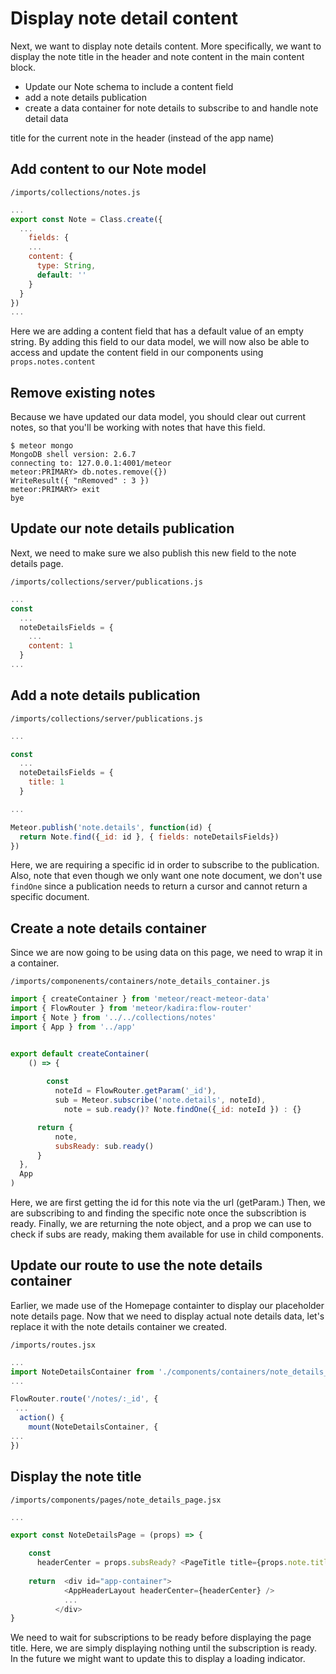 # Display note detail content


Next, we want to display note details content.  More specifically, we want to display the note title in the header and note content in the main content block.

- Update our Note schema to include a content field 
- add a note details publication
- create a data container for note details to subscribe to and handle note detail data

title for the current note in the header (instead of the app name)

## Add content to our Note model

``` /imports/collections/notes.js ```

```js
...
export const Note = Class.create({
  ...
	fields: {
    ...
    content: {
      type: String,
      default: ''
    }
  }
})
...
```

Here we are adding a content field that has a default value of an empty string. By adding this field to our data model, we will now also be able to access and update the content field in our components using ``` props.notes.content ```

## Remove existing notes
Because we have updated our data model, you should clear out current notes, so that you'll be working with notes that have this field.

```
$ meteor mongo
MongoDB shell version: 2.6.7
connecting to: 127.0.0.1:4001/meteor
meteor:PRIMARY> db.notes.remove({})
WriteResult({ "nRemoved" : 3 })
meteor:PRIMARY> exit
bye
```

## Update our note details publication
Next, we need to make sure we also publish this new field to the note details page.

``` /imports/collections/server/publications.js ```

```js
...
const
  ...
  noteDetailsFields = {
    ...
    content: 1
  }
...
```


## Add a note details publication

``` /imports/collections/server/publications.js ```

```js
...

const
  ...
  noteDetailsFields = {
    title: 1
  }

...

Meteor.publish('note.details', function(id) {
  return Note.find({_id: id }, { fields: noteDetailsFields})
})
```



Here, we are requiring a specific id in order to subscribe to the publication. Also, note that even though we only want one note document, we don't use  ``` findOne ``` since a publication needs to return a cursor and cannot return a specific document.

## Create a note details container

Since we are now going to be using data on this page, we need to wrap it in a container.


``` /imports/componenents/containers/note_details_container.js ```

```js
import { createContainer } from 'meteor/react-meteor-data'
import { FlowRouter } from 'meteor/kadira:flow-router'
import { Note } from '../../collections/notes'
import { App } from '../app'


export default createContainer(
	() => {
		
		const
		  noteId = FlowRouter.getParam('_id'),
		  sub = Meteor.subscribe('note.details', noteId),
			note = sub.ready()? Note.findOne({_id: noteId }) : {}

	  return {
		  note,
          subsReady: sub.ready()
	  }
  },
  App
)
```

Here, we are first getting the id for this note via the url (getParam.)  Then, we are subscribing to and finding the specific note once the subscribtion is ready. Finally, we are returning the note object, and a prop we can use to check if subs are ready, making them available for use in child components.

 ## Update our route to use the note details container

Earlier, we made use of the Homepage containter to display our placeholder note details page.  Now that we need to display actual note details data, let's replace it with the note details container we created.

``` /imports/routes.jsx ```

```js
...
import NoteDetailsContainer from './components/containers/note_details_container'
...

FlowRouter.route('/notes/:_id', {
 ...
  action() {
    mount(NoteDetailsContainer, {
...
})

```
 
 
 ## Display the note title
 
 ``` /imports/components/pages/note_details_page.jsx ```

```js
...

export const NoteDetailsPage = (props) => {

	const
	  headerCenter = props.subsReady? <PageTitle title={props.note.title} /> : null
	  
	return  <div id="app-container">
            <AppHeaderLayout headerCenter={headerCenter} />
            ...
          </div>
}
```

We need to wait for subscriptions to be ready before displaying the page title.  Here, we are simply displaying nothing until the subscription is ready. In the future we might want to update this to display a loading indicator.





